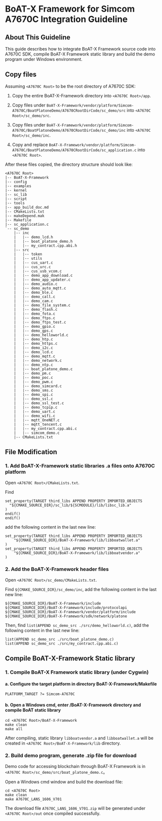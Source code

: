 # BoAT-X Framework for Simcom A7670C Integration Guideline


## About This Guideline

This guide describes how to integrate BoAT-X Framework source code into A7670C SDK, compile BoAT-X Framework static library and build the demo program under Windows environment.


## Copy files

Assuming `<A7670C Root>` to be the root directory of A7670C SDK:

1. Copy the entire BoAT-X-Framework directory into `<A7670C Root>/app`.

2. Copy files under `BoAT-X-Framework/vendor/platform/Simcom-A7670C/BoatPlatoneDemo/A7670CRootDirCode/sc_demo/src` into `<A7670C Root>/sc_demo/src`.

3. Copy files under `BoAT-X-Framework/vendor/platform/Simcom-A7670C/BoatPlatoneDemo/A7670CRootDirCode/sc_demo/inc` into `<A7670C Root>/sc_demo/inc`.

4. Copy and replace `BoAT-X-Framework/vendor/platform/Simcom-A7670C/BoatPlatoneDemo/A7670CRootDirCode/sc_application.c` into `<A7670C Root>`.


After these files copied, the directory structure should look like:
```
<A7670C Root>
|-- BoAT-X-Framework
|-- config
|-- examples
|-- kernel
|-- sc_lib	
|-- script	
|-- tools
|-- app_build_doc.md
|-- CMakeLists.txt
|-- makeDepend.mak
|-- Makefile
|-- sc_application.c	
`-- sc_demo
    |-- inc
    |   |-- demo_lcd.h
    |   |-- boat_platone_demo.h
    |   |-- my_contract.cpp.abi.h
    |-- src
    |   |-- token
    |   |-- utils
    |   |-- cus_uart.c
    |   |-- cus_urc.c
    |   |-- cus_usb_vcom.c
    |   |-- demo_app_download.c
    |   |-- demo_app_updater.c
    |   |-- demo_audio.c
    |   |-- demo_auto_mqtt.c
    |   |-- demo_ble.c
    |   |-- demo_call.c
    |   |-- demo_cam.c
    |   |-- demo_file_system.c
    |   |-- demo_flash.c
    |   |-- demo_fota.c
    |   |-- demo_ftps.c
    |   |-- demo_ftps_test.c
    |   |-- demo_gpio.c
    |   |-- demo_gps.c
    |   |-- demo_helloworld.c
    |   |-- demo_htp.c
    |   |-- demo_https.c
    |   |-- demo_i2c.c
    |   |-- demo_lcd.c
    |   |-- demo_mqtt.c
    |   |-- demo_network.c
    |   |-- demo_ntp.c
    |   |-- boat_platone_demo.c
    |   |-- demo_pm.c
    |   |-- demo_poc.c
    |   |-- demo_pwm.c
    |   |-- demo_simcard.c
    |   |-- demo_sms.c
    |   |-- demo_spi.c
    |   |-- demo_ssl.c
    |   |-- demo_ssl_test.c
    |   |-- demo_tcpip.c
    |   |-- demo_uart.c
    |   |-- demo_wifi.c
    |   |-- mqtt_OneNET.c
    |   |-- mqtt_tencent.c
    |   |-- my_contract.cpp.abi.c
    |   |-- simcom_demo.c
    |-- CMakeLists.txt
```


## File Modification

### 1. Add BoAT-X-Framework static libraries .a files onto A7670C platform

  Open `<A7670C Root>/CMakeLists.txt`.
  
  Find
  ```
  set_property(TARGET third_libs APPEND PROPERTY IMPORTED_OBJECTS
    "${CMAKE_SOURCE_DIR}/sc_lib/${SCMODULE}/lib/libsc_lib.a"
  )
  endif()
  endif()
  ```
  add the following content in the last new line:
  ```
  set_property(TARGET third_libs APPEND PROPERTY IMPORTED_OBJECTS
      "${CMAKE_SOURCE_DIR}/BoAT-X-Framework/lib/libboatwallet.a"
  )
  set_property(TARGET third_libs APPEND PROPERTY IMPORTED_OBJECTS
      "${CMAKE_SOURCE_DIR}/BoAT-X-Framework/lib/libboatvendor.a"
  )
  ```

### 2. Add the BoAT-X-Framework header files

  Open `<A7670C Root>/sc_demo/CMakeLists.txt`.
  
  Find `${CMAKE_SOURCE_DIR}/sc_demo/inc`, add the following content in the last new line:
  ```
  ${CMAKE_SOURCE_DIR}/BoAT-X-Framework/include
  ${CMAKE_SOURCE_DIR}/BoAT-X-Framework/include/protocolapi
  ${CMAKE_SOURCE_DIR}/BoAT-X-Framework/vendor/platform/include
  ${CMAKE_SOURCE_DIR}/BoAT-X-Framework/sdk/network/platone
  ```

  Then, find `list(APPEND sc_demo_src ./src/demo_helloworld.c)`, add the following content in the last new line:
  ```
  list(APPEND sc_demo_src ./src/boat_platone_demo.c)
  list(APPEND sc_demo_src ./src/my_contract.cpp.abi.c)
  ```
  

## Compile BoAT-X-Framework Static library

### 1. Compile BoAT-X Framework static library (under Cygwin)

   #### a. Configure the target platform in directory BoAT-X-Framework/Makefile
   ```
   PLATFORM_TARGET ?= Simcom-A7670C
   ```
   
   #### b. Open a Windows cmd, enter <A7670C Root>/BoAT-X-Framework directory and compile BoAT static library
   ```
   cd <A7670C Root>/BoAT-X-Framework
   make clean
   make all
   ```
   
   After compiling, static library `libboatvendor.a` and `libboatwallet.a` will be created in `<A7670C Root>/BoAT-X-Framework/lib` directory.
   

### 2. Build demo program, generate .zip file for download

   Demo code for accessing blockchain through BoAT-X Framework is in `<A7670C Root>/sc_demo/src/boat_platone_demo.c`。

   Open a Windows cmd window and build the download file:
   ```
   cd <A7670C Root>
   make clean
   make A7670C_LANS_1606_V701
   ```
   
   The download file `A7670C_LANS_1606_V701.zip` will be generated under `<A7670C Root>/out` once compiled successfully.